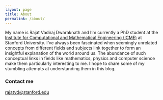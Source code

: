 ```yaml
---
layout: page
title: About
permalink: /about/
---
```


My name is Rajat Vadiraj Dwaraknath and I’m currently a PhD student at the [Institute for Computational and Mathematical Engineering (ICME)](https://icme.stanford.edu) at Stanford University. I’ve always been fascinated when seemingly unrelated concepts from different fields and subjects link together to form an insightful explanation of the world around us. The abundance of such conceptual links in fields like mathematics, physics and computer science make them particularly interesting to me. I hope to share some of my stumbling attempts at understanding them in this blog.



### Contact me

[rajatvd@stanford.edu](mailto:rajatvd@stanford.edu)
